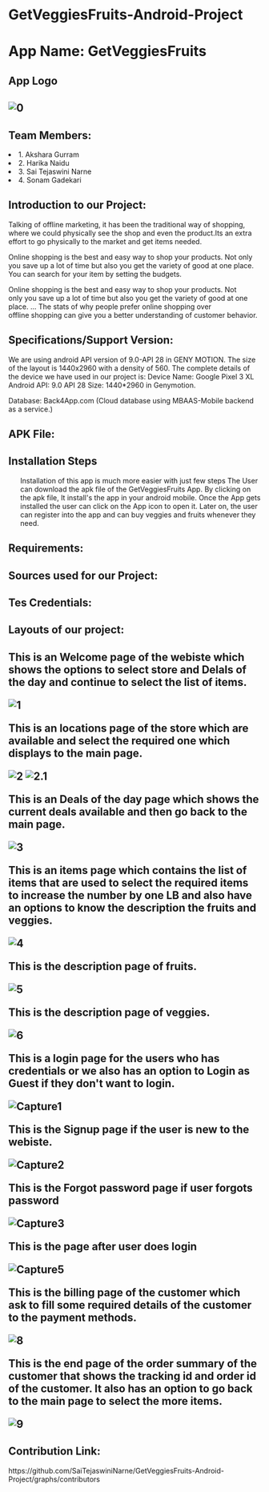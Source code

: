 # GetVeggiesFruits-Android-Project

<h1>App Name: GetVeggiesFruits</h1>
<h2>App Logo<h2>
 
![0](https://user-images.githubusercontent.com/43020059/56874611-a1497180-6a00-11e9-99d8-b0dfb7153e10.jpg)

<h2>Team Members:</h2>
 <li>1. Akshara Gurram</li>
 <li>2. Harika Naidu</li>
 <li>3. Sai Tejaswini Narne</li>
 <li>4. Sonam Gadekari</li>


<h2> Introduction to our Project:</h2>
<p>Talking of offline marketing, it has been the traditional way of shopping, where we could physically see the shop and even the product.Its an extra effort to go physically to the  market and get items needed.</p>
<p> Online shopping is the best and easy way to shop your products. Not only you save up a lot of time but also you get the variety of good at one place. You can search for your item by setting the budgets. </p>
<p>Online shopping is the best and easy way to shop your products. Not only you save up a lot of time but also you get the variety of good at one place. ... The stats of why people prefer online shopping over offline shopping can give you a better understanding of customer behavior.
 </p>
<h2>Specifications/Support Version:</h2>

<p>We are using android API version of 9.0-API 28 in GENY MOTION. The size of the layout is 1440x2960 with a density of 560. 
The complete details of the device we have used in our project is:
Device Name: Google Pixel 3 XL
Android API: 9.0 API 28
Size: 1440*2960 in Genymotion.</p>
Database: Back4App.com (Cloud database using MBAAS-Mobile backend as a service.)

<h2> APK File:</h2>

<h2>Installation Steps</h2>
<ul>
Installation of this app is much more easier with just few steps
The User can download the apk file of the GetVeggiesFruits App.
By clicking on the apk file, It install's the app in your android mobile.
Once the App gets installed the user can click on the App icon to open it.
Later on, the user can register into the app and can buy veggies and fruits whenever they need.
</ul>

<h2>Requirements:</h2>
<p></p>
<h2>Sources used for our Project:</h2>
<p></p>
<h2>Tes Credentials:</h2>
<p>
</p>
<h2>Layouts of our project:<h2>
 
<p>This is an Welcome page of the webiste which shows the options to select store and Delals of the day and continue to select the list of items.</p>

![1](https://user-images.githubusercontent.com/42948603/55749793-71add780-5a07-11e9-97f5-ef6bd5194fe1.PNG)

This is an locations page of the store which are available and select the required one which displays to the main page.

![2](https://github.com/SaiTejaswiniNarne/GetVeggiesFruits-Android-Project/blob/master/location%20Screen%20Shot.JPG)
![2.1](https://github.com/SaiTejaswiniNarne/GetVeggiesFruits-Android-Project/blob/master/location1.PNG)

This is an Deals of the day page which shows the current deals available and then go back to the main page.

![3](https://user-images.githubusercontent.com/42948603/55750112-36f86f00-5a08-11e9-92c1-92243ccf1adc.PNG)

This is an items page which contains the list of items that are used to select the required items to increase the number by one LB and also have an options to know the description the fruits and veggies.


![4](https://user-images.githubusercontent.com/42949313/56875332-ce4c5300-6a05-11e9-8d40-c73b65a47543.PNG)

This is the description page of fruits.

![5](https://user-images.githubusercontent.com/42948603/55750161-5394a700-5a08-11e9-8764-c2d305c82f79.PNG)

This is the description page of veggies.

![6](https://user-images.githubusercontent.com/42948603/55750184-5e4f3c00-5a08-11e9-8d51-6134cd2e4db2.PNG)

This is a login page for the users who has credentials or we also has an option to Login as Guest if they don't want to login.

![Capture1](https://user-images.githubusercontent.com/43020059/55767578-18619a80-5a3f-11e9-95b2-73f8a02ed2be.JPG)

This is the Signup page if the user is new to the webiste.

![Capture2](https://user-images.githubusercontent.com/43020059/55767716-ad649380-5a3f-11e9-9868-ddcbf50b23b3.JPG)

This is the Forgot password page if user forgots password

![Capture3](https://user-images.githubusercontent.com/43020059/55767753-d127d980-5a3f-11e9-9b88-d167a68dedf5.JPG)

This is the page after user does login

![Capture5](https://user-images.githubusercontent.com/43020059/55767855-2a900880-5a40-11e9-9e6b-66c8e51c1b46.JPG)

This is the billing page of the customer which ask to fill some required details of the customer to the payment methods.

![8](https://user-images.githubusercontent.com/42948603/55750290-93f42500-5a08-11e9-86bb-190cee296621.PNG)

This is the end page of the order summary of the customer that shows the tracking id and order id of the customer. It also has an option to go back to the main page to select the more items.

![9](https://user-images.githubusercontent.com/42948603/55750311-9f475080-5a08-11e9-8cf3-895abed22335.PNG)
<h2>Contribution Link:</h2>
https://github.com/SaiTejaswiniNarne/GetVeggiesFruits-Android-Project/graphs/contributors
